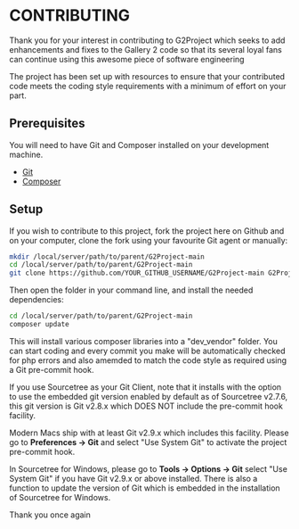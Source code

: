 # CONTRIBUTING

Thank you for your interest in contributing to G2Project which seeks to add enhancements and fixes to the Gallery 2 code so that its several loyal fans can continue using this awesome piece of software engineering

The project has been set up with resources to ensure that your contributed code meets the coding style requirements with a minimum of effort on your part.

## Prerequisites

You will need to have Git and Composer installed on your development machine.

- [Git](https://git-scm.com/)
- [Composer](https://getcomposer.org/)

## Setup

If you wish to contribute to this project, fork the project here on Github and on your computer, clone the fork using your favourite Git agent or manually:

```bash
mkdir /local/server/path/to/parent/G2Project-main
cd /local/server/path/to/parent/G2Project-main
git clone https://github.com/YOUR_GITHUB_USERNAME/G2Project-main G2Project-main
```


Then open the folder in your command line, and install the needed dependencies:

```bash
cd /local/server/path/to/parent/G2Project-main
composer update
```

This will install various composer libraries into a "dev_vendor" folder.
You can start coding and every commit you make will be automatically checked for php errors and also amemded to match the code style as required using a Git pre-commit hook.

If you use Sourcetree as your Git Client, note that it installs with the option to use the embedded git version enabled by default as of Sourcetree v2.7.6, this git version is Git v2.8.x which DOES NOT include the pre-commit hook facility.

Modern Macs ship with at least Git v2.9.x which includes this facility. Please go to **Preferences -> Git** and select "Use System Git" to activate the project pre-commit hook. 

In Sourcetree for Windows, please go to **Tools -> Options -> Git** select "Use System Git" if you have Git v2.9.x or above installed. 
There is also a function to update the version of Git which is embedded in the installation of Sourcetree for Windows.
 
Thank you once again
